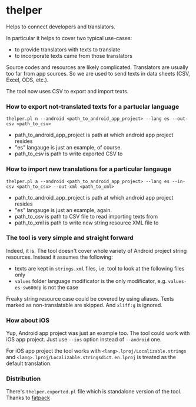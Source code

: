 # thelper
Helps to connect developers and translators.

In particular it helps to cover two typical use-cases:
 * to provide translators with texts to translate
 * to incorporate texts came from those translators

Source codes and resources are likely complicated. 
Translators are usually too far from app sources.
So we are used to send texts in data sheets (CSV, Excel, ODS, etc.).

The tool now uses CSV to export and import texts.

### How to export not-translated texts for a partuclar language
`thelper.pl n --android <path_to_android_app_project> --lang es --out-csv <path_to_csv>`

  * path_to_android_app_project is path at which android app project resides
  * "es" langauge is just an example, of course.
  * path_to_csv is path to write exported CSV to

### How to import new translations for a particular langauge
`thelper.pl a --android <path_to_android_app_project> --lang es --in-csv <path_to_csv> --out-xml <path_to_xml>`

  * path_to_android_app_project is path at which android app project resides
  * "es" langauge is just an example, again.
  * path_to_csv is path to CSV file to read importing texts from
  * path_to_xml is path to write new string resource XML file to

### The tool is very simple and straight forward
Indeed, it is.
The tool doesn't cover whole variety of Android project string resources.
Instead it assumes the following:
  * texts are kept in `strings.xml` files, i.e. tool to look at the following files only
  * `values` folder language modificator is the only modificator, e.g. `values-es-sw600dp` is not the case

Freaky string resource case could be covered by using aliases.
Texts marked as non-translatable are skipped.
And `xliff:g` is ignored.

### How about iOS
Yup, Android app project was just an example too.
The tool could work with iOS app project.
Just use `--ios` option instead of `--android` one.

For iOS app project the tool works with `<lang>.lproj/Localizable.strings` and `<lang>.lproj/Localizable.stringsdict`.
`en.lproj` is treated as the default translation.

### Distribution
There's `thelper.exported.pl` file which is standalone version of the tool. Thanks to [fatpack](https://metacpan.org/pod/fatpack)


